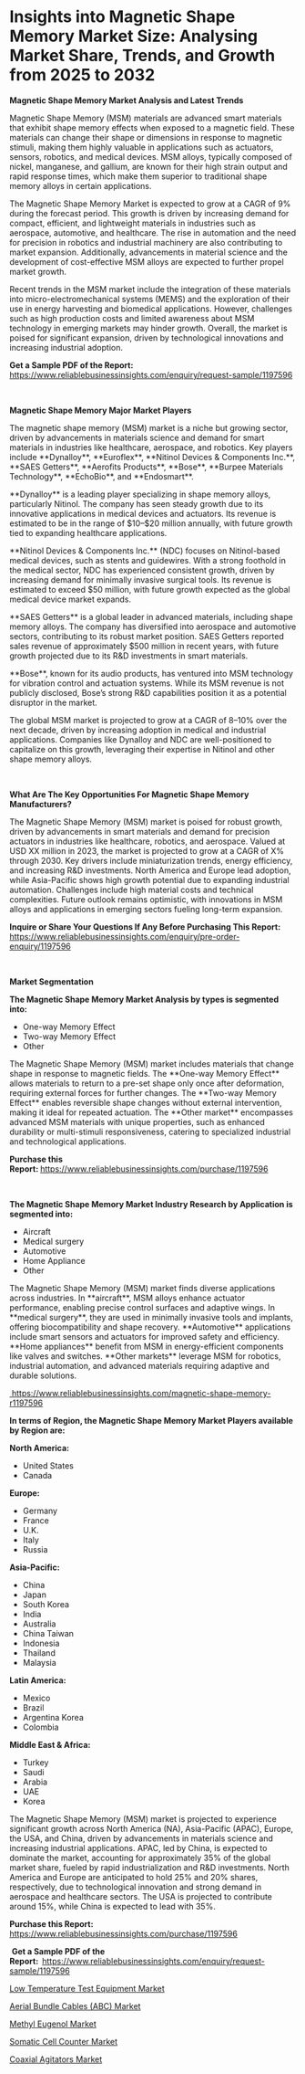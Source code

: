<p><h1>Insights into Magnetic Shape Memory Market Size: Analysing Market Share, Trends, and Growth from 2025 to 2032</h1></p><p><strong>Magnetic Shape Memory Market Analysis and Latest Trends</strong></p>
<p><p>Magnetic Shape Memory (MSM) materials are advanced smart materials that exhibit shape memory effects when exposed to a magnetic field. These materials can change their shape or dimensions in response to magnetic stimuli, making them highly valuable in applications such as actuators, sensors, robotics, and medical devices. MSM alloys, typically composed of nickel, manganese, and gallium, are known for their high strain output and rapid response times, which make them superior to traditional shape memory alloys in certain applications.</p><p>The Magnetic Shape Memory Market is expected to grow at a CAGR of 9% during the forecast period. This growth is driven by increasing demand for compact, efficient, and lightweight materials in industries such as aerospace, automotive, and healthcare. The rise in automation and the need for precision in robotics and industrial machinery are also contributing to market expansion. Additionally, advancements in material science and the development of cost-effective MSM alloys are expected to further propel market growth.</p><p>Recent trends in the MSM market include the integration of these materials into micro-electromechanical systems (MEMS) and the exploration of their use in energy harvesting and biomedical applications. However, challenges such as high production costs and limited awareness about MSM technology in emerging markets may hinder growth. Overall, the market is poised for significant expansion, driven by technological innovations and increasing industrial adoption.</p></p>
<p><strong>Get a Sample PDF of the Report:&nbsp;</strong> <a href="https://www.reliablebusinessinsights.com/enquiry/request-sample/1197596?utm_campaign=1877&utm_medium=2&utm_source=Github&utm_content=ia&utm_term=26012025&utm_id=magnetic-shape-memory">https://www.reliablebusinessinsights.com/enquiry/request-sample/1197596</a></p>
<p>&nbsp;</p>
<p><strong>Magnetic Shape Memory Major Market Players</strong></p>
<p><p>The magnetic shape memory (MSM) market is a niche but growing sector, driven by advancements in materials science and demand for smart materials in industries like healthcare, aerospace, and robotics. Key players include **Dynalloy**, **Euroflex**, **Nitinol Devices & Components Inc.**, **SAES Getters**, **Aerofits Products**, **Bose**, **Burpee Materials Technology**, **EchoBio**, and **Endosmart**.</p><p>**Dynalloy** is a leading player specializing in shape memory alloys, particularly Nitinol. The company has seen steady growth due to its innovative applications in medical devices and actuators. Its revenue is estimated to be in the range of $10–$20 million annually, with future growth tied to expanding healthcare applications.</p><p>**Nitinol Devices & Components Inc.** (NDC) focuses on Nitinol-based medical devices, such as stents and guidewires. With a strong foothold in the medical sector, NDC has experienced consistent growth, driven by increasing demand for minimally invasive surgical tools. Its revenue is estimated to exceed $50 million, with future growth expected as the global medical device market expands.</p><p>**SAES Getters** is a global leader in advanced materials, including shape memory alloys. The company has diversified into aerospace and automotive sectors, contributing to its robust market position. SAES Getters reported sales revenue of approximately $500 million in recent years, with future growth projected due to its R&D investments in smart materials.</p><p>**Bose**, known for its audio products, has ventured into MSM technology for vibration control and actuation systems. While its MSM revenue is not publicly disclosed, Bose’s strong R&D capabilities position it as a potential disruptor in the market.</p><p>The global MSM market is projected to grow at a CAGR of 8–10% over the next decade, driven by increasing adoption in medical and industrial applications. Companies like Dynalloy and NDC are well-positioned to capitalize on this growth, leveraging their expertise in Nitinol and other shape memory alloys.</p></p>
<p>&nbsp;</p>
<p><strong>What Are The Key Opportunities For Magnetic Shape Memory Manufacturers?</strong></p>
<p><p>The Magnetic Shape Memory (MSM) market is poised for robust growth, driven by advancements in smart materials and demand for precision actuators in industries like healthcare, robotics, and aerospace. Valued at USD XX million in 2023, the market is projected to grow at a CAGR of X% through 2030. Key drivers include miniaturization trends, energy efficiency, and increasing R&D investments. North America and Europe lead adoption, while Asia-Pacific shows high growth potential due to expanding industrial automation. Challenges include high material costs and technical complexities. Future outlook remains optimistic, with innovations in MSM alloys and applications in emerging sectors fueling long-term expansion.</p></p>
<p><strong>Inquire or Share Your Questions If Any Before Purchasing This Report:</strong> <a href="https://www.reliablebusinessinsights.com/enquiry/pre-order-enquiry/1197596?utm_campaign=1877&utm_medium=2&utm_source=Github&utm_content=ia&utm_term=26012025&utm_id=magnetic-shape-memory">https://www.reliablebusinessinsights.com/enquiry/pre-order-enquiry/1197596</a></p>
<p>&nbsp;</p>
<p><strong>Market Segmentation</strong></p>
<p><strong>The Magnetic Shape Memory Market Analysis by types is segmented into:</strong></p>
<p><ul><li>One-way Memory Effect</li><li>Two-way Memory Effect</li><li>Other</li></ul></p>
<p><p>The Magnetic Shape Memory (MSM) market includes materials that change shape in response to magnetic fields. The **One-way Memory Effect** allows materials to return to a pre-set shape only once after deformation, requiring external forces for further changes. The **Two-way Memory Effect** enables reversible shape changes without external intervention, making it ideal for repeated actuation. The **Other market** encompasses advanced MSM materials with unique properties, such as enhanced durability or multi-stimuli responsiveness, catering to specialized industrial and technological applications.</p></p>
<p><strong>Purchase this Report:&nbsp;</strong><a href="https://www.reliablebusinessinsights.com/purchase/1197596?utm_campaign=1877&utm_medium=2&utm_source=Github&utm_content=ia&utm_term=26012025&utm_id=magnetic-shape-memory">https://www.reliablebusinessinsights.com/purchase/1197596</a></p>
<p>&nbsp;</p>
<p><strong>The Magnetic Shape Memory Market Industry Research by Application is segmented into:</strong></p>
<p><ul><li>Aircraft</li><li>Medical surgery</li><li>Automotive</li><li>Home Appliance</li><li>Other</li></ul></p>
<p><p>The Magnetic Shape Memory (MSM) market finds diverse applications across industries. In **aircraft**, MSM alloys enhance actuator performance, enabling precise control surfaces and adaptive wings. In **medical surgery**, they are used in minimally invasive tools and implants, offering biocompatibility and shape recovery. **Automotive** applications include smart sensors and actuators for improved safety and efficiency. **Home appliances** benefit from MSM in energy-efficient components like valves and switches. **Other markets** leverage MSM for robotics, industrial automation, and advanced materials requiring adaptive and durable solutions.</p></p>
<p><a href="https://www.reliablebusinessinsights.com/magnetic-shape-memory-r1197596?utm_campaign=1877&utm_medium=2&utm_source=Github&utm_content=ia&utm_term=26012025&utm_id=magnetic-shape-memory">&nbsp;https://www.reliablebusinessinsights.com/magnetic-shape-memory-r1197596</a></p>
<p><strong>In terms of Region, the Magnetic Shape Memory Market Players available by Region are:</strong></p>
<p>
    <p> <strong> North America: </strong>
        <ul>
            <li>United States</li>
            <li>Canada</li>
        </ul>
        </p> 
    <p> <strong> Europe: </strong>
        <ul>
            <li>Germany</li>
            <li>France</li>
            <li>U.K.</li>
            <li>Italy</li>
            <li>Russia</li>
        </ul>
        </p> 
    <p> <strong> Asia-Pacific: </strong>
        <ul>
            <li>China</li>
            <li>Japan</li>
            <li>South Korea</li>
            <li>India</li>
            <li>Australia</li>
            <li>China Taiwan</li>
            <li>Indonesia</li>
            <li>Thailand</li>
            <li>Malaysia</li>
        </ul>
        </p> 
    <p> <strong> Latin America: </strong>
        <ul>
            <li>Mexico</li>
            <li>Brazil</li>
            <li>Argentina Korea</li>
            <li>Colombia</li>
        </ul>
        </p> 
    <p> <strong> Middle East & Africa: </strong>
        <ul>
            <li>Turkey</li>
            <li>Saudi</li>
            <li>Arabia</li>
            <li>UAE</li>
            <li>Korea</li>
        </ul>
    </p>
    </p>
<p><p>The Magnetic Shape Memory (MSM) market is projected to experience significant growth across North America (NA), Asia-Pacific (APAC), Europe, the USA, and China, driven by advancements in materials science and increasing industrial applications. APAC, led by China, is expected to dominate the market, accounting for approximately 35% of the global market share, fueled by rapid industrialization and R&D investments. North America and Europe are anticipated to hold 25% and 20% shares, respectively, due to technological innovation and strong demand in aerospace and healthcare sectors. The USA is projected to contribute around 15%, while China is expected to lead with 35%.</p></p>
<p><strong>Purchase this Report: </strong><a href="https://www.reliablebusinessinsights.com/purchase/1197596?utm_campaign=1877&utm_medium=2&utm_source=Github&utm_content=ia&utm_term=26012025&utm_id=magnetic-shape-memory">https://www.reliablebusinessinsights.com/purchase/1197596</a></p>
<p>&nbsp;<strong>Get a Sample PDF of the Report:&nbsp;&nbsp;</strong><a href="https://www.reliablebusinessinsights.com/enquiry/request-sample/1197596?utm_campaign=1877&utm_medium=2&utm_source=Github&utm_content=ia&utm_term=26012025&utm_id=magnetic-shape-memory">https://www.reliablebusinessinsights.com/enquiry/request-sample/1197596</a></p>
<p><strong></strong></p>
<p><p><a href="https://www.linkedin.com/pulse/detailed-analysis-low-temperature-test-equipment-market-growth-wvzae?utm_campaign=1877&utm_medium=2&utm_source=Github&utm_content=ia&utm_term=26012025&utm_id=magnetic-shape-memory">Low Temperature Test Equipment Market</a></p><p><a href="https://www.linkedin.com/pulse/growth-insights-aerial-bundle-cables-abc-market-whats-fueling-zycbf?utm_campaign=1877&utm_medium=2&utm_source=Github&utm_content=ia&utm_term=26012025&utm_id=magnetic-shape-memory">Aerial Bundle Cables (ABC) Market</a></p><p><a href="https://www.linkedin.com/pulse/detailed-report-methyl-eugenol-market-types-applications-o4swe?utm_campaign=1877&utm_medium=2&utm_source=Github&utm_content=ia&utm_term=26012025&utm_id=magnetic-shape-memory">Methyl Eugenol Market</a></p><p><a href="https://www.linkedin.com/pulse/competitive-landscape-revenue-forecast-somatic-cell-counter-market-xpryc?utm_campaign=1877&utm_medium=2&utm_source=Github&utm_content=ia&utm_term=26012025&utm_id=magnetic-shape-memory">Somatic Cell Counter Market</a></p><p><a href="https://www.linkedin.com/pulse/coaxial-agitators-market-trend-analysis-reveals-rapid-f4u7c?utm_campaign=1877&utm_medium=2&utm_source=Github&utm_content=ia&utm_term=26012025&utm_id=magnetic-shape-memory">Coaxial Agitators Market</a></p></p>